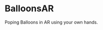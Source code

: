 # BalloonsAR
Poping Balloons in AR using your own hands. 

<blockquote class="imgur-embed-pub" lang="en" data-id="a/5MQr5OR"><a href="//imgur.com/5MQr5OR"></a></blockquote><script async src="//s.imgur.com/min/embed.js" charset="utf-8"></script>

